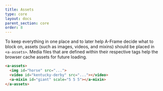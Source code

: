 ```yaml
---
title: Assets
type: core
layout: docs
parent_section: core
order: 8
---
```


To keep everything in one place and to later help A-Frame decide what to block on, assets (such as images, videos, and mixins) should be placed in `<a-assets>`. Media files that are defined within their respective tags help the browser cache assets for future loading.

```html
<a-assets>
  <img id="horse" src="...">
  <video id="kentucky-derby" src="..."></video>
  <a-mixin id="giant" scale="5 5 5"></a-mixin>
</a-assets>
```
